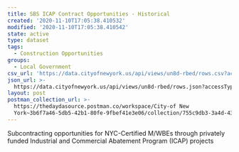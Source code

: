 ```yaml
---
title: SBS ICAP Contract Opportunities - Historical
created: '2020-11-10T17:05:38.410532'
modified: '2020-11-10T17:05:38.410542'
state: active
type: dataset
tags:
  - Construction Opportunities
groups:
  - Local Government
csv_url: 'https://data.cityofnewyork.us/api/views/un8d-rbed/rows.csv?accessType=DOWNLOAD'
json_url: >-
  https://data.cityofnewyork.us/api/views/un8d-rbed/rows.json?accessType=DOWNLOAD
layout: post
postman_collection_url: >-
  https://thedaydasource.postman.co/workspace/City-of New
  York~3b6f7a46-5db5-42b1-80fe-9fbef41e3e06/collection/755c9db3-3a4d-430e-828a-9e7f5b6f31c3
---
```

Subcontracting opportunities for NYC-Certified M/WBEs through privately funded Industrial and Commercial Abatement Program (ICAP) projects
